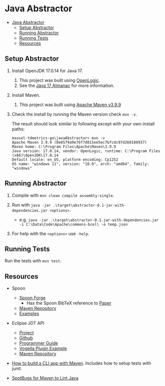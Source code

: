 # Java Abstractor

- [Java Abstractor](#java-abstractor)
  - [Setup Abstractor](#setup-abstractor)
  - [Running Abstractor](#running-abstractor)
  - [Running Tests](#running-tests)
  - [Resources](#resources)

## Setup Abstractor

1. Install OpenJDK 17.0.14 for Java 17.
   1. This project was built using
      [OpenLogic](https://www.openlogic.com/openjdk-downloads).
   2. See the [Java 17 Almanac](https://javaalmanac.io/jdk/17/)
      for more information.

2. Install Maven.
   1. This project was built using
      [Apache Maven v3.9.9](https://maven.apache.org/download.cgi)

3. Check the install by running the Maven version check `mvn -v`.

   The result should look similar to following except with your own
   install paths:

    ```Plain
    msusel-tdmetrics-go\javaAbstractor> mvn -v
    Apache Maven 3.9.9 (8e8579a9e76f7d015ee5ec7bfcdc97d260186937)
    Maven home: C:\Program Files\Apache\Maven\3.9.9
    Java version: 17.0.14, vendor: OpenLogic, runtime: C:\Program Files (x86)\OpenJDK\17.0.14
    Default locale: en_US, platform encoding: Cp1252
    OS name: "windows 11", version: "10.0", arch: "amd64", family: "windows"
    ```

## Running Abstractor

1. Compile with `mvn clean compile assembly:single`.

2. Run with `java -jar .\target\abstractor-0.1-jar-with-dependencies.jar <options>`.
   - e.g. `java -jar .\target\abstractor-0.1-jar-with-dependencies.jar -i C:\Data\Code\Apache\commons-bcel\ -o temp.json`

3. For help with the `<options>` use `-help`.

## Running Tests

Run the tests with `mvn test`.

## Resources

- Spoon
  - [Spoon Forge](https://spoon.gforge.inria.fr/)
    - Has the Spoon BibTeX reference to [Paper](https://inria.hal.science/hal-01078532/document)
  - [Maven Repository](https://central.sonatype.com/artifact/fr.inria.gforge.spoon/spoon-core)
  - [Examples](https://github.com/SpoonLabs/spoon-examples/tree/master)

- Eclipse JDT API
  - [Project](https://projects.eclipse.org/projects/eclipse.jdt)
  - [Github](https://github.com/eclipse-jdt/eclipse.jdt.core)
  - [Programmer Guide](https://github.com/eclipse-jdt/eclipse.jdt.core/wiki/Programmer-Guide)
  - [Vogella Plugin Example](https://www.vogella.com/tutorials/EclipseJDT/article.html)
  - [Maven Repository](https://mvnrepository.com/artifact/org.eclipse.jdt/org.eclipse.jdt.core/3.40.0)

- [How to build a CLI app with Maven](https://www.sohamkamani.com/java/cli-app-with-maven/).
  Includes how to setup tests with junit.

- [SpotBugs for Maven to Lint Java](https://spotbugs.readthedocs.io/en/latest/maven.html)
